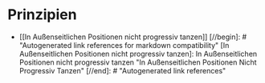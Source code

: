 # Prinzipien


- [[In Außenseitlichen Positionen nicht progressiv tanzen]]
[//begin]: # "Autogenerated link references for markdown compatibility"
[In Außenseitlichen Positionen nicht progressiv tanzen]: In Außenseitlichen Positionen nicht progressiv tanzen "In Außenseitlichen Positionen Nicht Progressiv Tanzen"
[//end]: # "Autogenerated link references"
